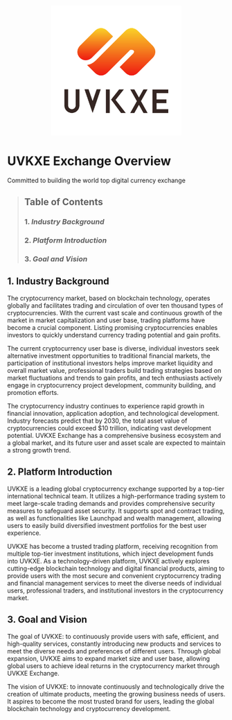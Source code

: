 <p align="center">
<img src="https://github.com/uvkxe/uvkxe.github.io/raw/main/images/UVKXE%20Logo_Vertical.jpg" width="300px" height="300px" alt="uvkxe logo" />
</p>

# UVKXE Exchange Overview
Committed to building the world top digital currency exchange
> ## Table of Contents
> ### 1. _Industry Background_
> ### 2. _Platform Introduction_
> ### 3. _Goal and Vision_

## **1. Industry Background**
The cryptocurrency market, based on blockchain technology, operates globally and facilitates trading and circulation of over ten thousand types of cryptocurrencies. With the current vast scale and continuous growth of the market in market capitalization and user base, trading platforms have become a crucial component. Listing promising cryptocurrencies enables investors to quickly understand currency trading potential and gain profits.  

The current cryptocurrency user base is diverse, individual investors seek alternative investment opportunities to traditional financial markets, the participation of institutional investors helps improve market liquidity and overall market value, professional traders build trading strategies based on market fluctuations and trends to gain profits, and tech enthusiasts actively engage in cryptocurrency project development, community building, and promotion efforts.

The cryptocurrency industry continues to experience rapid growth in financial innovation, application adoption, and technological development. Industry forecasts predict that by 2030, the total asset value of cryptocurrencies could exceed $10 trillion, indicating vast development potential. UVKXE Exchange has a comprehensive business ecosystem and a global market, and its future user and asset scale are expected to maintain a strong growth trend.

## **2. Platform Introduction**
UVKXE is a leading global cryptocurrency exchange supported by a top-tier international technical team. It utilizes a high-performance trading system to meet large-scale trading demands and provides comprehensive security measures to safeguard asset security. It supports spot and contract trading, as well as functionalities like Launchpad and wealth management, allowing users to easily build diversified investment portfolios for the best user experience.

UVKXE has become a trusted trading platform, receiving recognition from multiple top-tier investment institutions, which inject development funds into UVKXE. As a technology-driven platform, UVKXE actively explores cutting-edge blockchain technology and digital financial products, aiming to provide users with the most secure and convenient cryptocurrency trading and financial management services to meet the diverse needs of individual users, professional traders, and institutional investors in the cryptocurrency market.

## **3. Goal and Vision**

The goal of UVKXE: to continuously provide users with safe, efficient, and high-quality services, constantly introducing new products and services to meet the diverse needs and preferences of different users. Through global expansion, UVKXE aims to expand market size and user base, allowing global users to achieve ideal returns in the cryptocurrency market through UVKXE Exchange.

The vision of UVKXE: to innovate continuously and technologically drive the creation of ultimate products, meeting the growing business needs of users. It aspires to become the most trusted brand for users, leading the global blockchain technology and cryptocurrency development.
